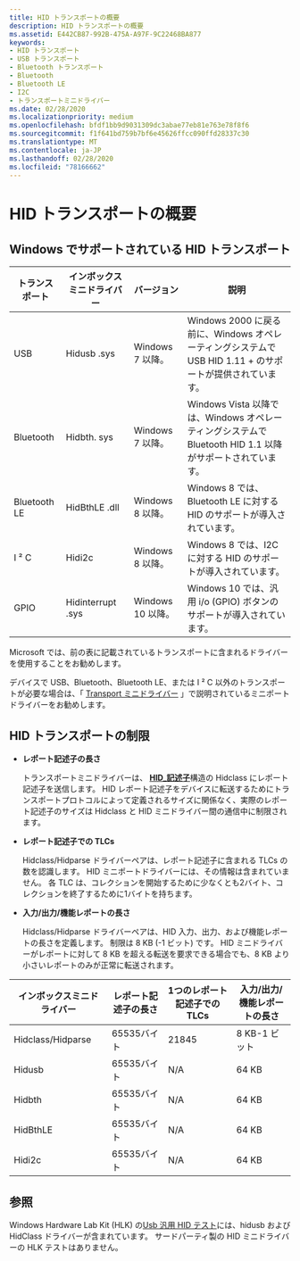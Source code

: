 ```yaml
---
title: HID トランスポートの概要
description: HID トランスポートの概要
ms.assetid: E442CB87-992B-475A-A97F-9C22468BA877
keywords:
- HID トランスポート
- USB トランスポート
- Bluetooth トランスポート
- Bluetooth
- Bluetooth LE
- I2C
- トランスポートミニドライバー
ms.date: 02/28/2020
ms.localizationpriority: medium
ms.openlocfilehash: bfdf1bb9d9031309dc3abae77eb81e763e78f8f6
ms.sourcegitcommit: f1f641bd759b7bf6e45626ffcc090ffd28337c30
ms.translationtype: MT
ms.contentlocale: ja-JP
ms.lasthandoff: 02/28/2020
ms.locfileid: "78166662"
---
```

# <a name="hid-transport-overview"></a>HID トランスポートの概要

## <a name="hid-transports-supported-in-windows"></a>Windows でサポートされている HID トランスポート

| トランスポート    | インボックスミニドライバー | バージョン               |  説明 |
| ------------ | ----------------- | --------------------- | ---------- | 
| USB          | Hidusb .sys        | Windows 7 以降。  | Windows 2000 に戻る前に、Windows オペレーティングシステムで USB HID 1.11 + のサポートが提供されています。       |
| Bluetooth    | Hidbth. sys        | Windows 7 以降。  | Windows Vista 以降では、Windows オペレーティングシステムで Bluetooth HID 1.1 以降がサポートされています。 |
| Bluetooth LE | HidBthLE .dll      | Windows 8 以降。  | Windows 8 では、Bluetooth LE に対する HID のサポートが導入されています。                                               |
| I ² C          | Hidi2c        | Windows 8 以降。  | Windows 8 では、I2C に対する HID のサポートが導入されています。                                                        |
| GPIO         | Hidinterrupt .sys  | Windows 10 以降。 | Windows 10 では、汎用 i/o (GPIO) ボタンのサポートが導入されています。                         |

Microsoft では、前の表に記載されているトランスポートに含まれるドライバーを使用することをお勧めします。

デバイスで USB、Bluetooth、Bluetooth LE、または I ² C 以外のトランスポートが必要な場合は、「 [Transport ミニドライバー](transport-minidrivers.md) 」で説明されているミニポートドライバーをお勧めします。

## <a name="hid-transport-limits"></a>HID トランスポートの制限

- **レポート記述子の長さ**

    トランスポートミニドライバーは、 [**HID\_記述子**](https://docs.microsoft.com/windows-hardware/drivers/ddi/hidport/ns-hidport-_hid_descriptor)構造の Hidclass にレポート記述子を送信します。 HID レポート記述子をデバイスに転送するためにトランスポートプロトコルによって定義されるサイズに関係なく、実際のレポート記述子のサイズは Hidclass と HID ミニドライバー間の通信中に制限されます。

- **レポート記述子での TLCs**

    Hidclass/Hidparse ドライバーペアは、レポート記述子に含まれる TLCs の数を認識します。 HID ミニポートドライバーには、その情報は含まれていません。 各 TLC は、コレクションを開始するために少なくとも2バイト、コレクションを終了するために1バイトを持ちます。

- **入力/出力/機能レポートの長さ**

    Hidclass/Hidparse ドライバーペアは、HID 入力、出力、および機能レポートの長さを定義します。 制限は 8 KB (-1 ビット) です。 HID ミニドライバーがレポートに対して 8 KB を超える転送を要求できる場合でも、8 KB より小さいレポートのみが正常に転送されます。

| インボックスミニドライバー | レポート記述子の長さ | 1つのレポート記述子での TLCs | 入力/出力/機能レポートの長さ |
| ----------------- | ------------------------ | ----------------------------- | ---------------------------------- |
| Hidclass/Hidparse | 65535バイト              | 21845                         | 8 KB-1 ビット                       |
| Hidusb            | 65535バイト              | N/A                           | 64 KB                              |
| Hidbth            | 65535バイト              | N/A                           | 64 KB                              |
| HidBthLE          | 65535バイト              | N/A                           | 64 KB                              |
| Hidi2c            | 65535バイト              | N/A                           | 64 KB                              |

## <a name="see-also"></a>参照

Windows Hardware Lab Kit (HLK) の[Usb 汎用 HID テスト](https://docs.microsoft.com/windows-hardware/test/hlk/testref/f7949ab5-dd13-4c74-876f-6d54ff85e213)には、hidusb および HidClass ドライバーが含まれています。 サードパーティ製の HID ミニドライバーの HLK テストはありません。
